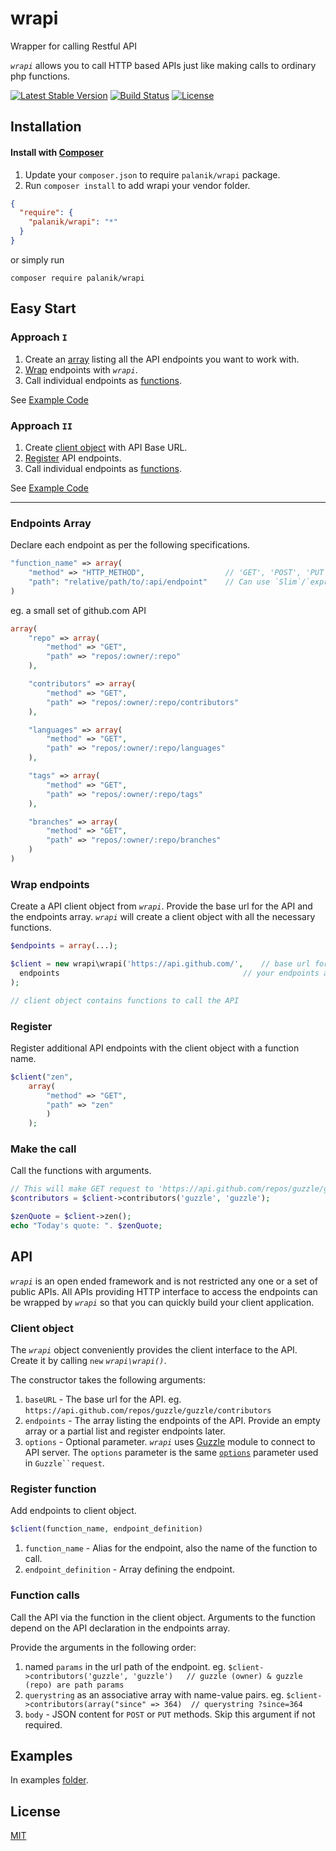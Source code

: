 wrapi
=====
Wrapper for calling Restful API

*`wrapi`* allows you to call HTTP based APIs just like making calls to ordinary php functions.

[![Latest Stable Version](https://poser.pugx.org/palanik/wrapi/v/stable.svg)](https://packagist.org/packages/palanik/wrapi)
[![Build Status](https://travis-ci.org/palanik/wrapi-php.svg)](https://travis-ci.org/palanik/wrapi-php)
[![License](https://poser.pugx.org/palanik/wrapi/license.svg)](https://github.com/palanik/wrapi-php/blob/master/LICENSE)

## Installation

#### Install with [Composer](https://packagist.org/packages/palanik/wrapi) ####
1. Update your `composer.json` to require `palanik/wrapi` package.
2. Run `composer install` to add wrapi your vendor folder.
```json
{
  "require": {
    "palanik/wrapi": "*"
  }
}
```

or simply run 
```shell
composer require palanik/wrapi
```

## Easy Start

### Approach `I`
1. Create an [array](#endpoints-array) listing all the API endpoints you want to work with.
2. [Wrap](#wrap-endpoints) endpoints with *`wrapi`*.
3. Call individual endpoints as [functions](#make-the-call).

See [Example Code](examples/github/example1.php)

### Approach `II`
1. Create [client object](#client-object) with API Base URL.
2. [Register](#register) API endpoints.
3. Call individual endpoints as [functions](#make-the-call).

See [Example Code](examples/github/example2.php)

------

### Endpoints Array
Declare each endpoint as per the following specifications.

```php
"function_name" => array(
	"method" => "HTTP_METHOD",					// 'GET', 'POST', 'PUT', 'PATCH' or 'DELETE'
	"path": "relative/path/to/:api/endpoint"	// Can use `Slim`/`express` style path params
)
```

eg. a small set of github.com API
```php
array(
	"repo" => array(
		"method" => "GET",
		"path" => "repos/:owner/:repo"
	),

	"contributors" => array(
		"method" => "GET",
		"path" => "repos/:owner/:repo/contributors"
	),

	"languages" => array(
		"method" => "GET",
		"path" => "repos/:owner/:repo/languages"
	),

	"tags" => array(
		"method" => "GET",
		"path" => "repos/:owner/:repo/tags"
	),

	"branches" => array(
		"method" => "GET",
		"path" => "repos/:owner/:repo/branches"
	)
)
```

### Wrap endpoints
Create a API client object from *`wrapi`*. Provide the base url for the API and the endpoints array.
*`wrapi`* will create a client object with all the necessary functions.

```php
$endpoints = array(...);

$client = new wrapi\wrapi('https://api.github.com/',	// base url for the API
  endpoints 										// your endpoints array
);

// client object contains functions to call the API
```

### Register
Register additional API endpoints with the client object with a function name.

```php
$client("zen", 
	array(
		"method" => "GET",
		"path" => "zen"
		)
	);
```

### Make the call
Call the functions with arguments.

```php
// This will make GET request to 'https://api.github.com/repos/guzzle/guzzle/contributors'
$contributors = $client->contributors('guzzle', 'guzzle');

$zenQuote = $client->zen();
echo "Today's quote: ". $zenQuote;


```

## API

*`wrapi`* is an open ended framework and is not restricted any one or a set of public APIs. All APIs providing HTTP interface to access the endpoints can be wrapped by *`wrapi`* so that you can quickly build your client application.

### Client object

The *`wrapi`* object conveniently provides the client interface to the API. Create it by calling `new` *`wrapi\wrapi()`*.

The constructor takes the following arguments:

1. `baseURL` - The base url for the API. eg. `https://api.github.com/repos/guzzle/guzzle/contributors`
2. `endpoints` - The array listing the endpoints of the API. Provide an empty array or a partial list and register endpoints later.
3. `options` - Optional parameter. *`wrapi`* uses [Guzzle](http://docs.guzzlephp.org/) module to connect to API server. The `options` parameter is the same [`options`](http://docs.guzzlephp.org/en/latest/request-options.html) parameter used in `Guzzle``request`.

### Register function

Add endpoints to client object.
```php
$client(function_name, endpoint_definition)
```

1. `function_name` - Alias for the endpoint, also the name of the function to call.
2. `endpoint_definition` - Array defining the endpoint.


### Function calls

Call the API via the function in the client object.  Arguments to the function depend on the API declaration in the endpoints array. 

Provide the arguments in the following order:

1. named `params` in the url path of the endpoint. eg. `$client->contributors('guzzle', 'guzzle')   // guzzle (owner) & guzzle (repo) are path params`
2. `querystring` as an associative array with name-value pairs. eg. `$client->contributors(array("since" => 364)  // querystring ?since=364`
3. `body` - JSON content for  `POST` or `PUT` methods. Skip this argument if not required. 

## Examples

  In examples [folder](examples).

## License

  [MIT](LICENSE)
